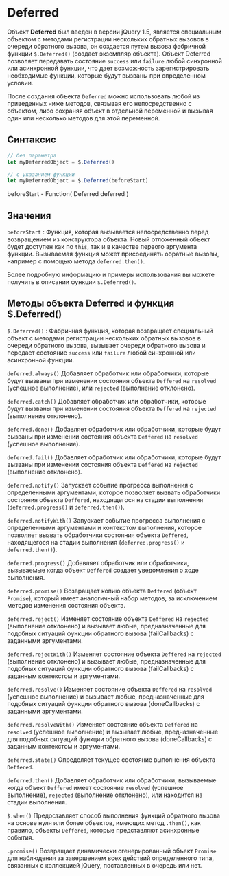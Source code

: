 # Deferred

Объект **Deferred** был введен в версии jQuery 1.5, является специальным объектом с методами регистрации нескольких обратных вызовов в очереди обратного вызова, он создается путем вызова фабричной функции `$.Deferred()` (создает экземпляр объекта). Объект Deferred позволяет передавать состояние `success` или `failure` любой синхронной или асинхронной функции, что дает возможность зарегистрировать необходимые функции, которые будут вызваны при определенном условии.

После создания объекта `Deferred` можно использовать любой из приведенных ниже методов, связывая его непосредственно с объектом, либо сохраняя объект в отдельной переменной и вызывая один или несколько методов для этой переменной.

## Синтаксис

```js
// без параметра
let myDeferredObject = $.Deferred()

// с указанием функции
let myDeferredObject = $.Deferred(beforeStart)
```

beforeStart - Function( Deferred deferred )

## Значения

`beforeStart`
: Функция, которая вызывается непосредственно перед возвращением из конструктора объекта. Новый отложенный объект будет доступен как по `this`, так и в качестве первого аргумента функции. Вызываемая функция может присоединять обратные вызовы, например с помощью метода `deferred.then()`.

Более подробную информацию и примеры использования вы можете получить в описании функции `$.Deferred()`.

## Методы объекта Deferred и функция \$.Deferred()

`$.Deferred()`
: Фабричная функция, которая возвращает специальный объект с методами регистрации нескольких обратных вызовов в очереди обратного вызова, вызывает очереди обратного вызова и передает состояние `success` или `failure` любой синхронной или асинхронной функции.

`deferred.always()`
Добавляет обработчик или обработчики, которые будут вызваны при изменении состояния объекта `Deffered` на `resolved` (успешное выполнение), или `rejected` (выполнение отклонено).

`deferred.catch()`
Добавляет обработчик или обработчики, которые будут вызваны при изменении состояния объекта `Deffered` на `rejected` (выполнение отклонено).

`deferred.done()`
Добавляет обработчик или обработчики, которые будут вызваны при изменении состояния объекта `Deffered` на `resolved` (успешное выполнение).

`deferred.fail()`
Добавляет обработчик или обработчики, которые будут вызваны при изменении состояния объекта `Deffered` на `rejected` (выполнение отклонено).

`deferred.notify()`
Запускает событие прогресса выполнения с определенными аргументами, которое позволяет вызвать обработчики состояния объекта `Deffered`, находящегося на стадии выполнения (`deferred.progress()` и `deferred.then()`).

`deferred.notifyWith()`
Запускает событие прогресса выполнения с определенными аргументами и контекстом выполнения, которое позволяет вызвать обработчики состояния объекта `Deffered`, находящегося на стадии выполнения (`deferred.progress()` и `deferred.then()`).

`deferred.progress()`
Добавляет обработчик или обработчики, вызываемые когда объект `Deffered` создает уведомления о ходе выполнения.

`deferred.promise()`
Возвращает копию объекта `Deffered` (объект `Promise`), который имеет аналогичный набор методов, за исключением методов изменения состояния объекта.

`deferred.reject()`
Изменяет состояние объекта `Deffered` на `rejected` (выполнение отклонено) и вызывает любые, предназначенные для подобных ситуаций функции обратного вызова (failCallbacks) с заданными аргументами.

`deferred.rejectWith()`
Изменяет состояние объекта `Deffered` на `rejected` (выполнение отклонено) и вызывает любые, предназначенные для подобных ситуаций функции обратного вызова (failCallbacks) с заданным контекстом и аргументами.

`deferred.resolve()`
Изменяет состояние объекта `Deffered` на `resolved` (успешное выполнение) и вызывает любые, предназначенные для подобных ситуаций функции обратного вызова (doneCallbacks) с заданными аргументами.

`deferred.resolveWith()`
Изменяет состояние объекта `Deffered` на `resolved` (успешное выполнение) и вызывает любые, предназначенные для подобных ситуаций функции обратного вызова (doneCallbacks) с заданным контекстом и аргументами.

`deferred.state()`
Определяет текущее состояние выполнения объекта `Deffered`.

`deferred.then()`
Добавляет обработчик или обработчики, вызываемые когда объект `Deffered` имеет состояние `resolved` (успешное выполнение), `rejected` (выполнение отклонено), или находится на стадии выполнения.

`$.when()`
Предоставляет способ выполнения функций обратного вызова на основе нуля или более объектов, имеющих метод `.then()`, как правило, объекты `Deffered`, которые представляют асинхронные события.

`.promise()`
Возвращает динамически сгенерированный объект `Promise` для наблюдения за завершением всех действий определенного типа, связанных с коллекцией jQuery, поставленных в очередь или нет.
